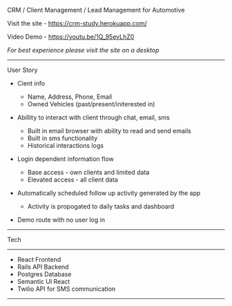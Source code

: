  CRM / Client Management / Lead Management for Automotive

 Visit the site - https://crm-study.herokuapp.com/

 Video Demo - https://youtu.be/1Q_95evLhZ0

*For best experience please visit the site on a desktop*

---------------------------------------

 User Story


 - Cient info 
    - Name, Address, Phone, Email
    - Owned Vehicles (past/present/initerested in)


- Abillity to interact with client through chat, email, sms
  - Built in email browser with ability to read and send emails
  - Built in sms functionality
  - Historical interactions logs

- Login dependent information flow
  - Base access - own clients and limited data
  - Elevated access - all client data

- Automatically scheduled follow up activity generated by the app
  - Activity is propogated to daily tasks and dashboard

- Demo route with no user log in

-----------------------------------------

Tech

---

- React Frontend
- Rails API Backend
- Postgres Database
- Semantic UI React
- Twilio API for SMS communication

---
